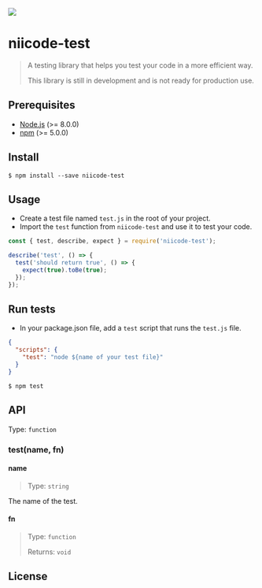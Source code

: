 ![](https://img.shields.io/badge/niicode-test-blue.svg)

# niicode-test

> A testing library that helps you test your code in a more efficient way.
> 
> This library is still in development and is not ready for production use.


## Prerequisites

- [Node.js](https://nodejs.org/en/) (>= 8.0.0)
- [npm](https://www.npmjs.com/) (>= 5.0.0)

## Install

```
$ npm install --save niicode-test
```

## Usage

- Create a test file named `test.js` in the root of your project.
- Import the `test` function from `niicode-test` and use it to test your code.

```js
const { test, describe, expect } = require('niicode-test');

describe('test', () => {
  test('should return true', () => {
    expect(true).toBe(true);
  });
});
```

## Run tests

- In your package.json file, add a `test` script that runs the `test.js` file.

```json
{
  "scripts": {
    "test": "node ${name of your test file}"
  }
}
```

```
$ npm test
```

## API

Type: `function`

### test(name, fn)

#### name
> Type: `string`

The name of the test.

#### fn
> Type: `function`
> 
> Returns: `void`

## License
